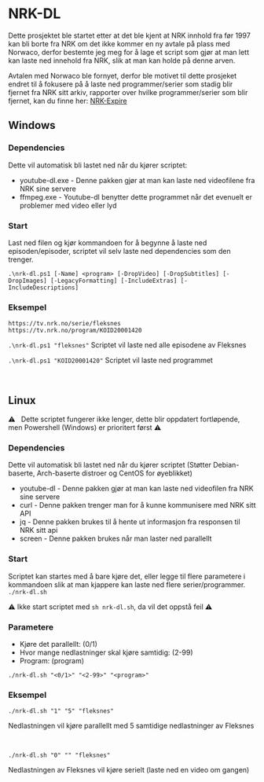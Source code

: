 # NRK-DL

Dette prosjektet ble startet etter at det ble kjent at NRK innhold fra før 1997 kan bli borte fra NRK om det ikke kommer en ny avtale på plass med Norwaco, derfor bestemte jeg meg for å lage et script som gjør at man lett kan laste ned innehold fra NRK, slik at man kan holde på denne arven.

Avtalen med Norwaco ble fornyet, derfor ble motivet til dette prosjeket endret til å fokusere på å laste ned programmer/serier som stadig blir fjernet fra NRK sitt arkiv, rapporter over hvilke programmer/serier som blir fjernet, kan du finne her: [NRK-Expire](https://github.com/ljskatt/nrk-expire)

## Windows

### Dependencies

Dette vil automatisk bli lastet ned når du kjører scriptet:

- youtube-dl.exe - Denne pakken gjør at man kan laste ned videofilene fra NRK sine servere
- ffmpeg.exe - Youtube-dl benytter dette programmet når det evenuelt er problemer med video eller lyd

### Start

Last ned filen og kjør kommandoen for å begynne å laste ned episoden/episoder, scriptet vil selv laste ned dependencies som den trenger.

`.\nrk-dl.ps1 [-Name] <program> [-DropVideo] [-DropSubtitles] [-DropImages] [-LegacyFormatting] [-IncludeExtras] [-IncludeDescriptions]`

### Eksempel

```
https://tv.nrk.no/serie/fleksnes
https://tv.nrk.no/program/KOID20001420
```

`.\nrk-dl.ps1 "fleksnes"`
Scriptet vil laste ned alle episodene av Fleksnes

`.\nrk-dl.ps1 "KOID20001420"`
Scriptet vil laste ned programmet

<br>

## Linux
:warning: &nbsp; Dette scriptet fungerer ikke lenger, dette blir oppdatert fortløpende, men Powershell (Windows) er prioritert først :warning:

### Dependencies

Dette vil automatisk bli lastet ned når du kjører scriptet (Støtter Debian-baserte, Arch-baserte distroer og CentOS for øyeblikket)

- youtube-dl - Denne pakken gjør at man kan laste ned videofilen fra NRK sine servere
- curl - Denne pakken trenger man for å kunne kommunisere med NRK sitt API
- jq - Denne pakken brukes til å hente ut informasjon fra responsen til NRK sitt api
- screen - Denne pakken brukes når man laster ned parallellt

### Start
Scriptet kan startes med å bare kjøre det, eller legge til flere parametere i kommandoen slik at man kjappere kan laste ned flere serier/programmer.
`./nrk-dl.sh`

:warning: Ikke start scriptet med `sh nrk-dl.sh`, da vil det oppstå feil :warning:

### Parametere

- Kjøre det parallellt: (0/1)
- Hvor mange nedlastninger skal kjøre samtidig: (2-99)
- Program: (program)

`./nrk-dl.sh "<0/1>" "<2-99>" "<program>"`


### Eksempel

`./nrk-dl.sh "1" "5" "fleksnes"`

Nedlastningen vil kjøre parallellt med 5 samtidige nedlastninger av Fleksnes

<br>

`./nrk-dl.sh "0" "" "fleksnes"`

Nedlastningen av Fleksnes vil kjøre serielt (laste ned en video om gangen)
